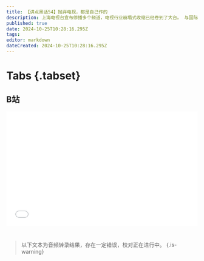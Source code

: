 ```yaml
---
title: 【讲点黑话54】抛弃电视，都是自己作的
description: 上海电视台宣布停播多个频道，电视行业崩塌式收缩已经卷到了大台。 与国际同行相比，国内电视台的日子更不好过。 首先因为按行政级别设置的电视台实在太多，过度竞争下谁都吃不饱。 但传统用户抛弃电视，还因为过去几年，电视行业方方面面都在“合力作死”。从强加机顶盒到所谓智能电视，每次技术进步都被用来增加观众的麻烦。 辛迪加式联盟以为能吃定观众，但新时代的用户却直接掀桌子——不看了。 电视台要走出衰退螺旋，撤并频道并没有大用，先立正道歉，撤掉给观众下的套子。
published: true
date: 2024-10-25T10:28:16.295Z
tags: 
editor: markdown
dateCreated: 2024-10-25T10:28:16.295Z
---
```


# Tabs {.tabset}

## B站

<div style="position: relative; padding: 30% 45%;">
<iframe style="position: absolute; width: 100%; height: 100%; left: 0; top: 0;" src="//player.bilibili.com/player.html?&bvid=BV1a1yUYkEUC&page=1&as_wide=1&high_quality=1&danmaku=1&autoplay=0" scrolling="no" border="0" frameborder="no" framespacing="0" allowfullscreen="true"></iframe>
</div>


#

> 以下文本为音频转录结果，存在一定错误，校对正在进行中。
{.is-warning}

